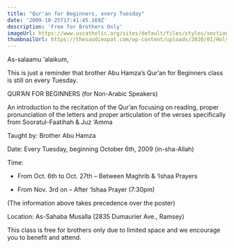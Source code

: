 ```yaml
---
title: "Qur'an for Beginners, every Tuesday"
date: '2009-10-25T17:41:45.169Z'
description: 'Free for Brothers Only'
imageUrl: https://www.uscatholic.org/sites/default/files/styles/section_feature_large/public/article-images/quran_flickr.jpg
thumbnailUrl: https://thesaudiexpat.com/wp-content/uploads/2020/01/Holy-Quran-1280x720.jpg
---
```


As-salaamu ‘alaikum,

This is just a reminder that brother Abu Hamza’s Qur’an for Beginners class is still on every Tuesday.

QUR’AN FOR BEGINNERS
(for Non-Arabic Speakers)

An introduction to the recitation of the Qur’an focusing on reading, proper pronunciation of the letters and proper articulation of the verses specifically from Sooratul-Faatihah & Juz ‘Amma

Taught by:
Brother Abu Hamza

Date:
Every Tuesday, beginning October 6th, 2009 (in-sha-Allah)

Time:

- From Oct. 6th to Oct. 27th – Between Maghrib & ‘Ishaa Prayers

- From Nov. 3rd on – After ‘Ishaa Prayer (7:30pm)

(The information above takes precedence over the poster)

Location:
As-Sahaba Musalla (2835 Dumaurier Ave., Ramsey)

This class is free for brothers only due to limited space and we encourage you to benefit and attend.
